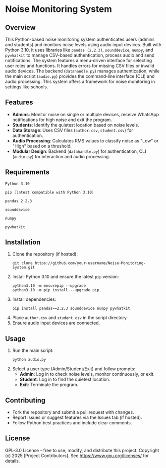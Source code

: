 
# Noise Monitoring System

## Overview
This Python-based noise monitoring system authenticates users (admins and students) and monitors noise levels using audio input devices. Built with Python 3.10, it uses libraries like `pandas (2.2.3)`, `sounddevice`, `numpy`, and `pywhatkit` to manage CSV-based authentication, process audio and send notifications. The system features a menu-driven interface for selecting user roles and functions. It handles errors for missing CSV files or invalid audio devices. The backend (`datahandle.py`) manages authentication, while the main script (`audio.py`) provides the command-line interface (CLI) and audio processing. This system offers a framework for noise monitoring in settings like schools.

## Features
- **Admins**: Monitor noise on single or multiple devices, receive WhatsApp notifications for high noise and exit the program.
- **Students**: Identify the quietest location based on noise levels.
- **Data Storage**: Uses CSV files (`author.csv`, `student.csv`) for authentication.
- **Audio Processing**: Calculates RMS values to classify noise as "Low" or "High" based on a threshold.
- **Modular Design**: Backend (`datahandle.py`) for authentication, CLI (`audio.py`) for interaction and audio processing.

## Requirements
```
Python 3.10
```
```
pip (latest compatible with Python 3.10)
```
```
pandas 2.2.3
```
```
sounddevice
```
```
numpy
```
```
pywhatkit
```
## Installation
1. Clone the repository (if hosted):
   ```
   git clone https://github.com/your-username/Noise-Monitoring-System.git
   ```
2. Install Python 3.10 and ensure the latest `pip` version:
   ```
   python3.10 -m ensurepip --upgrade
   python3.10 -m pip install --upgrade pip
   ```
3. Install dependencies:
   ```
   pip install pandas==2.2.3 sounddevice numpy pywhatkit
   ```
4. Place `author.csv` and `student.csv` in the script directory.
5. Ensure audio input devices are connected.

## Usage
1. Run the main script:
   ```
   python audio.py
   ```
2. Select a user type (Admin/Student/Exit) and follow prompts:
   - **Admin**: Log in to check noise levels, monitor continuously, or exit.
   - **Student**: Log in to find the quietest location.
   - **Exit**: Terminate the program.

## Contributing
- Fork the repository and submit a pull request with changes.
- Report issues or suggest features via the Issues tab (if hosted).
- Follow Python best practices and include clear comments.

## License
GPL-3.0 License - free to use, modify, and distribute this project. Copyright (c) 2025 [Project Contributors]. See <https://www.gnu.org/licenses/> for details.